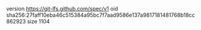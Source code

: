 version https://git-lfs.github.com/spec/v1
oid sha256:27faff10eba46c515384a95bc7f7aad9586e137a9817181481768b18cc862923
size 1104
